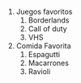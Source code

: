 1. Juegos favoritos
    1. Borderlands 
    2. Call of duty
    3. VHS
2. Comida Favorita
    1. Espagutti
    2. Macarrones 
    3. Ravioli
